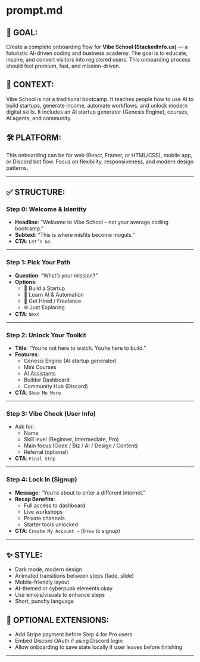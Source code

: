# prompt.md

## 🎯 GOAL:
Create a complete onboarding flow for **Vibe School (StackedInfo.us)** — a futuristic AI-driven coding and business academy. The goal is to educate, inspire, and convert visitors into registered users. This onboarding process should feel premium, fast, and mission-driven.

## 🧠 CONTEXT:
Vibe School is not a traditional bootcamp. It teaches people how to use AI to build startups, generate income, automate workflows, and unlock modern digital skills. It includes an AI startup generator (Genesis Engine), courses, AI agents, and community.

## 🛠️ PLATFORM:
This onboarding can be for web (React, Framer, or HTML/CSS), mobile app, or Discord bot flow. Focus on flexibility, responsiveness, and modern design patterns.

---

## ✅ STRUCTURE:

### Step 0: Welcome & Identity
- **Headline**: “Welcome to Vibe School – not your average coding bootcamp.”
- **Subtext**: “This is where misfits become moguls.”
- **CTA**: `Let’s Go`

---

### Step 1: Pick Your Path
- **Question**: “What’s your mission?”
- **Options**:
  - 🚀 Build a Startup
  - 🧠 Learn AI & Automation
  - 💼 Get Hired / Freelance
  - 🌐 Just Exploring
- **CTA**: `Next`

---

### Step 2: Unlock Your Toolkit
- **Title**: “You’re not here to watch. You’re here to build.”
- **Features**:
  - Genesis Engine (AI startup generator)
  - Mini Courses
  - AI Assistants
  - Builder Dashboard
  - Community Hub (Discord)
- **CTA**: `Show Me More`

---

### Step 3: Vibe Check (User Info)
- Ask for:
  - Name
  - Skill level (Beginner, Intermediate, Pro)
  - Main focus (Code / Biz / AI / Design / Content)
  - Referral (optional)
- **CTA**: `Final Step`

---

### Step 4: Lock In (Signup)
- **Message**: “You’re about to enter a different internet.”
- **Recap Benefits**:
  - Full access to dashboard
  - Live workshops
  - Private channels
  - Starter tools unlocked
- **CTA**: `Create My Account →` (links to signup)

---

## ✨ STYLE:
- Dark mode, modern design
- Animated transitions between steps (fade, slide)
- Mobile-friendly layout
- AI-themed or cyberpunk elements okay
- Use emojis/visuals to enhance steps
- Short, punchy language

## 🔁 OPTIONAL EXTENSIONS:
- Add Stripe payment before Step 4 for Pro users
- Embed Discord OAuth if using Discord login
- Allow onboarding to save state locally if user leaves before finishing

---

